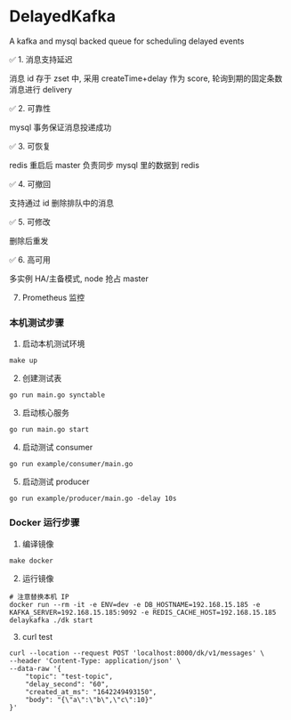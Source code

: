 # DelayedKafka

A kafka and mysql backed queue for scheduling delayed events

✅ 1. 消息支持延迟

消息 id 存于 zset 中, 采用 createTime+delay 作为 score, 轮询到期的固定条数消息进行 delivery

✅ 2. 可靠性

mysql 事务保证消息投递成功

✅ 3. 可恢复

redis 重启后 master 负责同步 mysql 里的数据到 redis

✅ 4. 可撤回

支持通过 id 删除排队中的消息

✅ 5. 可修改

删除后重发

✅ 6. 高可用

多实例 HA/主备模式,  node 抢占 master

7. Prometheus 监控

### 本机测试步骤 

1. 启动本机测试环境 

```shell
make up
```
2. 创建测试表
```shell
go run main.go synctable
```
3. 启动核心服务
```shell
go run main.go start
```
4. 启动测试 consumer
```shell
go run example/consumer/main.go
```
5. 启动测试 producer
```shell
go run example/producer/main.go -delay 10s
```

### Docker 运行步骤

1. 编译镜像
```shell
make docker
```

2. 运行镜像
```shell
# 注意替换本机 IP
docker run --rm -it -e ENV=dev -e DB_HOSTNAME=192.168.15.185 -e KAFKA_SERVER=192.168.15.185:9092 -e REDIS_CACHE_HOST=192.168.15.185 delaykafka ./dk start
```

3. curl test
```shell
curl --location --request POST 'localhost:8000/dk/v1/messages' \
--header 'Content-Type: application/json' \
--data-raw '{
	"topic": "test-topic",
	"delay_second": "60",
	"created_at_ms": "1642249493150",
	"body": "{\"a\":\"b\",\"c\":10}"
}'
```
